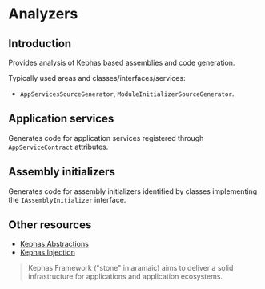 ﻿# Analyzers

## Introduction
Provides analysis of Kephas based assemblies and code generation.

Typically used areas and classes/interfaces/services:
* ``AppServicesSourceGenerator``, ``ModuleInitializerSourceGenerator``.

## Application services

Generates code for application services registered through `AppServiceContract` attributes.

## Assembly initializers

Generates code for assembly initializers identified by classes implementing the `IAssemblyInitializer` interface.

## Other resources

* [Kephas.Abstractions](https://www.nuget.org/packages/Kephas.Abstractions)
* [Kephas.Injection](https://www.nuget.org/packages/Kephas.Injection)

> Kephas Framework ("stone" in aramaic) aims to deliver a solid infrastructure for applications and application ecosystems.
